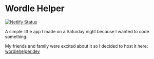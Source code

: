 # Wordle Helper

[![Netlify Status](https://api.netlify.com/api/v1/badges/139c813e-6f05-4d86-9822-f438448c439a/deploy-status)](https://app.netlify.com/sites/wordlehelper-dev/deploys)

A simple little app I made on a Saturday night because I wanted to code something.

My friends and family were excited about it so I decided to host it here: [wordlehelper.dev](https://wordlehelper.dev/)

